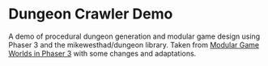 # Dungeon Crawler Demo  

A demo of procedural dungeon generation and modular game design using Phaser 3 and the mikewesthad/dungeon library. Taken from [Modular Game Worlds in Phaser 3](https://github.com/mikewesthad/phaser-3-tilemap-blog-posts/tree/master/posts/post-3) with some changes and adaptations. 